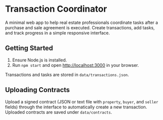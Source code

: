 # Transaction Coordinator

A minimal web app to help real estate professionals coordinate tasks after a purchase and sale agreement is executed. Create transactions, add tasks, and track progress in a simple responsive interface.

## Getting Started

1. Ensure Node.js is installed.
2. Run `npm start` and open [http://localhost:3000](http://localhost:3000) in your browser.

Transactions and tasks are stored in `data/transactions.json`.

## Uploading Contracts

Upload a signed contract (JSON or text file with `property`, `buyer`, and `seller` fields) through the interface to automatically create a new transaction. Uploaded contracts are saved under `data/contracts`.

